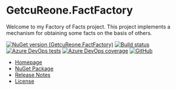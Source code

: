 # GetcuReone.FactFactory

Welcome to my Factory of Facts project. This project implements a mechanism for obtaining some facts on the basis of others.

[![NuGet version (GetcuReone.FactFactory)](https://img.shields.io/nuget/v/GetcuReone.FactFactory.svg?style=flat-square)](https://www.nuget.org/packages/GetcuReone.FactFactory/)
[![Build status](https://dev.azure.com/GetcuReone-Studio/OpenSource-Projects/_apis/build/status/master-FactFactory?branchName=master)](https://dev.azure.com/GetcuReone-Studio/OpenSource-Projects/_build/latest?definitionId=23)
[![Azure DevOps tests](https://img.shields.io/azure-devops/tests/GetcuReone-Studio/OpenSource-Projects/23?label=Unit%20tests)](https://dev.azure.com/GetcuReone-Studio/OpenSource-Projects/_build/latest?definitionId=23)
[![Azure DevOps coverage](https://img.shields.io/azure-devops/coverage/GetcuReone-Studio/OpenSource-Projects/23?label=Code%20coverage)](https://dev.azure.com/GetcuReone-Studio/OpenSource-Projects/_build/latest?definitionId=21)
[![GitHub](https://img.shields.io/github/license/GetcuReone/FactFactory)](https://github.com/GetcuReone/FactFactory/blob/master/LICENSE)

- [Homepage](https://github.com/GetcuReone/FactFactory/wiki)
- [NuGet Package](https://www.nuget.org/packages/GetcuReone.FactFactory/)
- [Release Notes](https://github.com/GetcuReone/FactFactory/releases)
- [License](LICENSE.txt)
